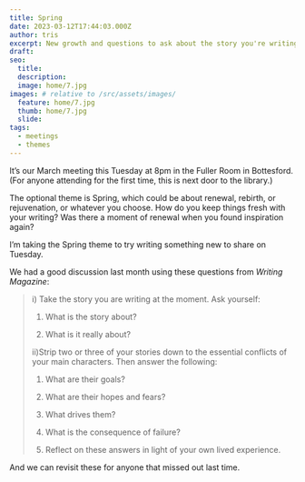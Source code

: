 ```yaml
---
title: Spring
date: 2023-03-12T17:44:03.000Z
author: tris
excerpt: New growth and questions to ask about the story you're writing
draft: 
seo:
  title:
  description:
  image: home/7.jpg
images: # relative to /src/assets/images/
  feature: home/7.jpg
  thumb: home/7.jpg
  slide:
tags:
  - meetings
  - themes
---
```


It’s our March meeting this Tuesday at 8pm in the Fuller Room in Bottesford. (For anyone attending for the first time, this is next door to the library.) 

The optional theme is Spring, which could be about renewal, rebirth, or rejuvenation, or whatever you choose. How do you keep things fresh with your writing? Was there a moment of renewal when you found inspiration again? 

I’m taking the Spring theme to try writing something new to share on Tuesday. 

We had a good discussion last month using these questions from _Writing Magazine_:


>i) Take the story you are writing at the moment. Ask yourself: 
>
>1. What is the story about? 
>
>2. What is it really about? 
>
>ii)Strip two or three of your stories down to the essential conflicts of your main characters. Then answer the following: 
>
>1. What are their goals? 
>
>2. What are their hopes and fears? 
>
>3. What drives them? 
>
>4. What is the consequence of failure? 
>
>5. Reflect on these answers in light of your own lived experience. 



And we can revisit these for anyone that missed out last time. 